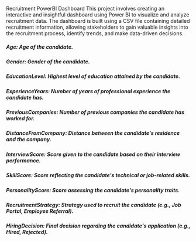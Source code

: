 Recruitment PowerBI Dashboard
This project involves creating an interactive and insightful dashboard using Power BI to visualize and analyze recruitment data. The dashboard is built using a CSV file containing detailed recruitment information, allowing stakeholders to gain valuable insights into the recruitment process, identify trends, and make data-driven decisions.
##### Age: Age of the candidate.
##### Gender: Gender of the candidate.
##### EducationLevel: Highest level of education attained by the candidate.
##### ExperienceYears: Number of years of professional experience the candidate has.
##### PreviousCompanies: Number of previous companies the candidate has worked for.
##### DistanceFromCompany: Distance between the candidate's residence and the company.
##### InterviewScore: Score given to the candidate based on their interview performance.
##### SkillScore: Score reflecting the candidate's technical or job-related skills.
##### PersonalityScore: Score assessing the candidate's personality traits.
##### RecruitmentStrategy: Strategy used to recruit the candidate (e.g., Job Portal, Employee Referral).
##### HiringDecision: Final decision regarding the candidate's application (e.g., Hired, Rejected).
